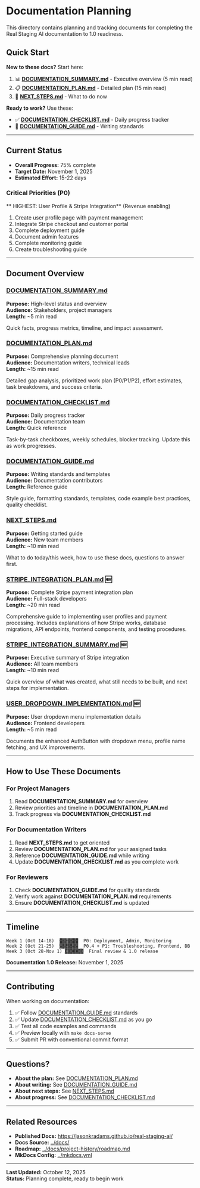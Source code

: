 # Documentation Planning

This directory contains planning and tracking documents for completing the Real Staging AI documentation to 1.0 readiness.

## Quick Start

**New to these docs?** Start here:

1. 📊 **[DOCUMENTATION_SUMMARY.md](DOCUMENTATION_SUMMARY.md)** - Executive overview (5 min read)
2. 📋 **[DOCUMENTATION_PLAN.md](DOCUMENTATION_PLAN.md)** - Detailed plan (15 min read)
3. 🚀 **[NEXT_STEPS.md](NEXT_STEPS.md)** - What to do now

**Ready to work?** Use these:

- ✅ **[DOCUMENTATION_CHECKLIST.md](DOCUMENTATION_CHECKLIST.md)** - Daily progress tracker
- 📝 **[DOCUMENTATION_GUIDE.md](DOCUMENTATION_GUIDE.md)** - Writing standards

---

## Current Status

- **Overall Progress:** 75% complete
- **Target Date:** November 1, 2025
- **Estimated Effort:** 15-22 days

### Critical Priorities (P0)

** HIGHEST: User Profile & Stripe Integration** (Revenue enabling)
1. Create user profile page with payment management
2. Integrate Stripe checkout and customer portal
3. Complete deployment guide
4. Document admin features
5. Complete monitoring guide
6. Create troubleshooting guide

---

## Document Overview

### [DOCUMENTATION_SUMMARY.md](DOCUMENTATION_SUMMARY.md)
**Purpose:** High-level status and overview  
**Audience:** Stakeholders, project managers  
**Length:** ~5 min read

Quick facts, progress metrics, timeline, and impact assessment.

### [DOCUMENTATION_PLAN.md](DOCUMENTATION_PLAN.md)
**Purpose:** Comprehensive planning document  
**Audience:** Documentation writers, technical leads  
**Length:** ~15 min read

Detailed gap analysis, prioritized work plan (P0/P1/P2), effort estimates, task breakdowns, and success criteria.

### [DOCUMENTATION_CHECKLIST.md](DOCUMENTATION_CHECKLIST.md)
**Purpose:** Daily progress tracker  
**Audience:** Documentation team  
**Length:** Quick reference

Task-by-task checkboxes, weekly schedules, blocker tracking. Update this as work progresses.

### [DOCUMENTATION_GUIDE.md](DOCUMENTATION_GUIDE.md)
**Purpose:** Writing standards and templates  
**Audience:** Documentation contributors  
**Length:** Reference guide

Style guide, formatting standards, templates, code example best practices, quality checklist.

### [NEXT_STEPS.md](NEXT_STEPS.md)
**Purpose:** Getting started guide  
**Audience:** New team members  
**Length:** ~10 min read

What to do today/this week, how to use these docs, questions to answer first.

### [STRIPE_INTEGRATION_PLAN.md](STRIPE_INTEGRATION_PLAN.md) 🆕
**Purpose:** Complete Stripe payment integration plan  
**Audience:** Full-stack developers  
**Length:** ~20 min read

Comprehensive guide to implementing user profiles and payment processing. Includes explanations of how Stripe works, database migrations, API endpoints, frontend components, and testing procedures.

### [STRIPE_INTEGRATION_SUMMARY.md](STRIPE_INTEGRATION_SUMMARY.md) 🆕
**Purpose:** Executive summary of Stripe integration  
**Audience:** All team members  
**Length:** ~10 min read

Quick overview of what was created, what still needs to be built, and next steps for implementation.

### [USER_DROPDOWN_IMPLEMENTATION.md](USER_DROPDOWN_IMPLEMENTATION.md) 🆕
**Purpose:** User dropdown menu implementation details  
**Audience:** Frontend developers  
**Length:** ~5 min read

Documents the enhanced AuthButton with dropdown menu, profile name fetching, and UX improvements.

---

## How to Use These Documents

### For Project Managers
1. Read **DOCUMENTATION_SUMMARY.md** for overview
2. Review priorities and timeline in **DOCUMENTATION_PLAN.md**
3. Track progress via **DOCUMENTATION_CHECKLIST.md**

### For Documentation Writers
1. Read **NEXT_STEPS.md** to get oriented
2. Review **DOCUMENTATION_PLAN.md** for your assigned tasks
3. Reference **DOCUMENTATION_GUIDE.md** while writing
4. Update **DOCUMENTATION_CHECKLIST.md** as you complete work

### For Reviewers
1. Check **DOCUMENTATION_GUIDE.md** for quality standards
2. Verify work against **DOCUMENTATION_PLAN.md** requirements
3. Ensure **DOCUMENTATION_CHECKLIST.md** is updated

---

## Timeline

```
Week 1 (Oct 14-18)  ▓▓▓▓▓▓▓  P0: Deployment, Admin, Monitoring
Week 2 (Oct 21-25)  ▓▓▓▓▓▓▓  P0.4 + P1: Troubleshooting, Frontend, DB
Week 3 (Oct 28-Nov 1) ▓▓▓▓▓▓▓  Final review & 1.0 release
```

**Documentation 1.0 Release:** November 1, 2025

---

## Contributing

When working on documentation:

1. ✅ Follow [DOCUMENTATION_GUIDE.md](DOCUMENTATION_GUIDE.md) standards
2. ✅ Update [DOCUMENTATION_CHECKLIST.md](DOCUMENTATION_CHECKLIST.md) as you go
3. ✅ Test all code examples and commands
4. ✅ Preview locally with `make docs-serve`
5. ✅ Submit PR with conventional commit format

---

## Questions?

- **About the plan:** See [DOCUMENTATION_PLAN.md](DOCUMENTATION_PLAN.md)
- **About writing:** See [DOCUMENTATION_GUIDE.md](DOCUMENTATION_GUIDE.md)
- **About next steps:** See [NEXT_STEPS.md](NEXT_STEPS.md)
- **About progress:** See [DOCUMENTATION_CHECKLIST.md](DOCUMENTATION_CHECKLIST.md)

---

## Related Resources

- **Published Docs:** https://jasonkradams.github.io/real-staging-ai/
- **Docs Source:** [../docs/](../docs/)
- **Roadmap:** [../docs/project-history/roadmap.md](../docs/project-history/roadmap.md)
- **MkDocs Config:** [../mkdocs.yml](../mkdocs.yml)

---

**Last Updated:** October 12, 2025  
**Status:** Planning complete, ready to begin work
